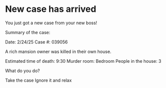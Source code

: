 # New case has arrived

You just got a new case from your new boss!

Summary of the case:

Date: 2/24/25
Case #: 039056

A rich mansion owner was killed in their own house.

Estimated time of death: 9:30
Murder room: Bedroom
People in the house: 3

What do you do?

Take the case
Ignore it and relax
